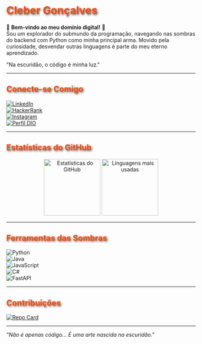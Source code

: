 # <span style="color: #ff4500; text-shadow: 2px 2px 5px rgba(0,0,0,0.7);">Cleber Gonçalves</span>  

🦇 **Bem-vindo ao meu domínio digital!** 🦇  
Sou um explorador do submundo da programação, navegando nas sombras do backend com Python como minha principal arma. Movido pela curiosidade, desvendar outras linguagens é parte do meu eterno aprendizado.  

"Na escuridão, o código é minha luz."  

---

## <span style="color: #ff4500; text-shadow: 2px 2px 5px rgba(0,0,0,0.7);">Conecte-se Comigo</span>  

[![LinkedIn](https://img.shields.io/badge/LinkedIn-000000?style=for-the-badge&logo=linkedin&logoColor=white)](https://www.linkedin.com/in/cleberton-gon%C3%A7alves-53001a20b/)  
[![HackerRank](https://img.shields.io/badge/HackerRank-000000?style=for-the-badge&logo=hackerrank&logoColor=green)](https://www.hackerrank.com/profile/cleberton_gonca1)  
[![Instagram](https://img.shields.io/badge/Instagram-000000?style=for-the-badge&logo=instagram&logoColor=red)](https://www.instagram.com/mimikyu92/)  
[![Perfil DIO](https://img.shields.io/badge/DIO-000000?style=for-the-badge&logo=google-chrome&logoColor=blue)](https://www.dio.me/users/cleberton_goncalves/)  

---

## <span style="color: #ff4500; text-shadow: 2px 2px 5px rgba(0,0,0,0.7);">Estatísticas do GitHub</span>  

<div align="center">
  <img height="150em" src="https://github-readme-stats.vercel.app/api?username=Meowkay92&show_icons=true&theme=dark&bg_color=000&border_color=555&icon_color=9b111e&title_color=ff4500&text_color=ffffff&hide_border=true" alt="Estatísticas do GitHub">
  <img height="150em" src="https://github-readme-stats.vercel.app/api/top-langs/?username=Meowkay92&layout=compact&theme=dark&bg_color=000&border_color=555&title_color=ff4500&text_color=ffffff&hide_border=true" alt="Linguagens mais usadas">
</div>

---

## <span style="color: #ff4500; text-shadow: 2px 2px 5px rgba(0,0,0,0.7);">Ferramentas das Sombras</span>  

![Python](https://img.shields.io/badge/Python-000000?style=for-the-badge&logo=python&logoColor=white)  
![Java](https://img.shields.io/badge/Java-000000?style=for-the-badge&logo=java&logoColor=red)  
![JavaScript](https://img.shields.io/badge/JavaScript-000000?style=for-the-badge&logo=javascript&logoColor=yellow)  
![C#](https://img.shields.io/badge/C%23-000000?style=for-the-badge&logo=c-sharp&logoColor=purple)  
![FastAPI](https://img.shields.io/badge/FastAPI-000000?style=for-the-badge&logo=fastapi&logoColor=white)  

---

## <span style="color: #ff4500; text-shadow: 2px 2px 5px rgba(0,0,0,0.7);">Contribuições</span>  

[![Repo Card](https://github-readme-stats.vercel.app/api/pin/?username=Meowkay92&repo=dio-lab-open-source&bg_color=000&border_color=555&show_icons=true&icon_color=9b111e&title_color=ff4500&text_color=ffffff&hide_border=true)](https://github.com/Meowkay92/dio-lab-open-source)  

---

_"Não é apenas código... É uma arte nascida na escuridão."_  
